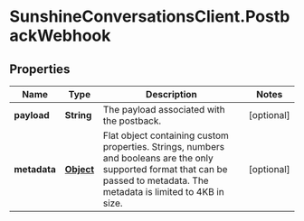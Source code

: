 # SunshineConversationsClient.PostbackWebhook

## Properties

Name | Type | Description | Notes
------------ | ------------- | ------------- | -------------
**payload** | **String** | The payload associated with the postback. | [optional] 
**metadata** | [**Object**](.md) | Flat object containing custom properties. Strings, numbers and booleans  are the only supported format that can be passed to metadata. The metadata is limited to 4KB in size.  | [optional] 


